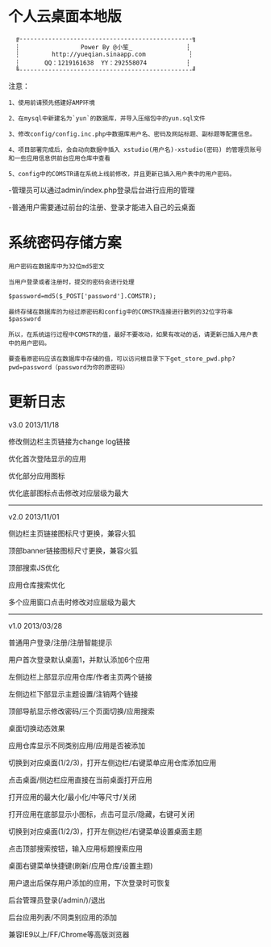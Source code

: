 个人云桌面本地版
===========================
      ╔------------------------------------------------╗
      ┆                 Power By @小笙_               ┆
      ┆         http://yueqian.sinaapp.com            ┆
      ┆       QQ：1219161638  YY：292558074           ┆
      ╚------------------------------------------------╝

注意：

	1、使用前请预先搭建好AMP环境
	
	2、在mysql中新建名为`yun`的数据库，并导入压缩包中的yun.sql文件
	
	3、修改config/config.inc.php中数据库用户名、密码及网站标题、副标题等配置信息。
	
	4、项目部署完成后，会自动向数据中插入 xstudio(用户名)-xstudio(密码) 的管理员账号和一些应用信息供前台应用仓库中查看
	
	5、config中的COMSTR请在系统上线前修改，并且更新已插入用户表中的用户密码。

-管理员可以通过admin/index.php登录后台进行应用的管理

-普通用户需要通过前台的注册、登录才能进入自己的云桌面



系统密码存储方案
===========================
	用户密码在数据库中为32位md5密文

	当用户登录或者注册时，提交的密码会进行处理

	$password=md5($_POST['password'].COMSTR);

	最终存储在数据库的为经过原密码和config中的COMSTR连接进行散列的32位字符串$password

	所以，在系统运行过程中COMSTR的值，最好不要改动，如果有改动的话，请更新已插入用户表中的用户密码。

	要查看原密码应该在数据库中存储的值，可以访问根目录下下get_store_pwd.php?pwd=password（password为你的原密码）



更新日志
===========================
v3.0 2013/11/18

修改侧边栏主页链接为change log链接

优化首次登陆显示的应用

优化部分应用图标

优化底部图标点击修改对应层级为最大

------------------------------------------------------

v2.0 2013/11/01

侧边栏主页链接图标尺寸更换，兼容火狐

顶部banner链接图标尺寸更换，兼容火狐

顶部搜索JS优化

应用仓库搜索优化

多个应用窗口点击时修改对应层级为最大

------------------------------------------------------

v1.0 2013/03/28

普通用户登录/注册/注册智能提示

用户首次登录默认桌面1，并默认添加6个应用

左侧边栏上部显示应用仓库/作者主页两个链接

左侧边栏下部显示主题设置/注销两个链接

顶部导航显示修改密码/三个页面切换/应用搜索

桌面切换动态效果

应用仓库显示不同类别应用/应用是否被添加

切换到对应桌面(1/2/3)，打开左侧边栏/右键菜单应用仓库添加应用

点击桌面/侧边栏应用直接在当前桌面打开应用

打开应用的最大化/最小化/中等尺寸/关闭

打开应用在底部显示小图标，点击可显示/隐藏，右键可关闭

切换到对应桌面(1/2/3)，打开左侧边栏/右键菜单设置桌面主题

点击顶部搜索按钮，输入应用标题搜索应用

桌面右键菜单快捷键(刷新/应用仓库/设置主题)

用户退出后保存用户添加的应用，下次登录时可恢复

后台管理员登录(/admin/)/退出

后台应用列表/不同类别应用的添加

兼容IE9以上/FF/Chrome等高版浏览器

